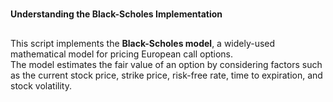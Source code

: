 #
**Understanding the Black-Scholes Implementation**
##
This script implements the **Black-Scholes model**, a widely-used mathematical model for pricing European call options.<br/> 
The model estimates the fair value of an option by considering factors such as the current stock price, strike price, risk-free rate, time to expiration, and stock volatility.

